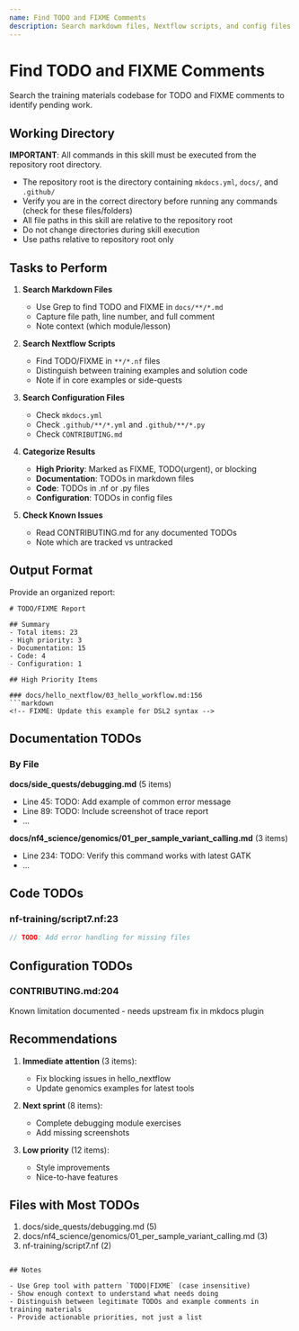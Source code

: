 ```yaml
---
name: Find TODO and FIXME Comments
description: Search markdown files, Nextflow scripts, and config files for TODO/FIXME comments, categorize by priority, and provide actionable recommendations. Use when you need to identify pending work or track technical debt.
---
```


# Find TODO and FIXME Comments

Search the training materials codebase for TODO and FIXME comments to identify pending work.

## Working Directory

**IMPORTANT**: All commands in this skill must be executed from the repository root directory.

- The repository root is the directory containing `mkdocs.yml`, `docs/`, and `.github/`
- Verify you are in the correct directory before running any commands (check for these files/folders)
- All file paths in this skill are relative to the repository root
- Do not change directories during skill execution
- Use paths relative to repository root only

## Tasks to Perform

1. **Search Markdown Files**

   - Use Grep to find TODO and FIXME in `docs/**/*.md`
   - Capture file path, line number, and full comment
   - Note context (which module/lesson)

2. **Search Nextflow Scripts**

   - Find TODO/FIXME in `**/*.nf` files
   - Distinguish between training examples and solution code
   - Note if in core examples or side-quests

3. **Search Configuration Files**

   - Check `mkdocs.yml`
   - Check `.github/**/*.yml` and `.github/**/*.py`
   - Check `CONTRIBUTING.md`

4. **Categorize Results**

   - **High Priority**: Marked as FIXME, TODO(urgent), or blocking
   - **Documentation**: TODOs in markdown files
   - **Code**: TODOs in .nf or .py files
   - **Configuration**: TODOs in config files

5. **Check Known Issues**
   - Read CONTRIBUTING.md for any documented TODOs
   - Note which are tracked vs untracked

## Output Format

Provide an organized report:

````
# TODO/FIXME Report

## Summary
- Total items: 23
- High priority: 3
- Documentation: 15
- Code: 4
- Configuration: 1

## High Priority Items

### docs/hello_nextflow/03_hello_workflow.md:156
```markdown
<!-- FIXME: Update this example for DSL2 syntax -->
````

## Documentation TODOs

### By File

**docs/side_quests/debugging.md** (5 items)

- Line 45: TODO: Add example of common error message
- Line 89: TODO: Include screenshot of trace report
- ...

**docs/nf4_science/genomics/01_per_sample_variant_calling.md** (3 items)

- Line 234: TODO: Verify this command works with latest GATK
- ...

## Code TODOs

### nf-training/script7.nf:23

```groovy
// TODO: Add error handling for missing files
```

## Configuration TODOs

### CONTRIBUTING.md:204

Known limitation documented - needs upstream fix in mkdocs plugin

## Recommendations

1. **Immediate attention** (3 items):

   - Fix blocking issues in hello_nextflow
   - Update genomics examples for latest tools

2. **Next sprint** (8 items):

   - Complete debugging module exercises
   - Add missing screenshots

3. **Low priority** (12 items):
   - Style improvements
   - Nice-to-have features

## Files with Most TODOs

1. docs/side_quests/debugging.md (5)
2. docs/nf4_science/genomics/01_per_sample_variant_calling.md (3)
3. nf-training/script7.nf (2)

```

## Notes

- Use Grep tool with pattern `TODO|FIXME` (case insensitive)
- Show enough context to understand what needs doing
- Distinguish between legitimate TODOs and example comments in training materials
- Provide actionable priorities, not just a list
```
